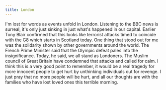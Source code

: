 ```yaml
---
title: London
---
```

I'm lost for words as events unfold in London. Listening to the BBC news is surreal, it's only just sinking in just what's happened in our capital. Earlier Tony Blair confirmed that this looks like terrorist attacks timed to coincide with the G8 which starts in Scotland today. One thing that stood out for me was the solidarity shown by other governments around the world. The French Prime Minister said that the Olympic defeat pales into the insignificance. Today, he said, we all stand as Londoners. The Muslim council of Great Britain have condemned that attacks and called for calm. I think this is a very good point to remember, it would be a real tragedy for more innocent people to get hurt by unthinking individuals out for revenge. I just pray that no more people will be hurt, and all our thoughts are with the families who have lost loved ones this terrible morning.